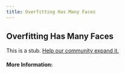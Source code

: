 ```yaml
---
title: Overfitting Has Many Faces
---
```


## Overfitting Has Many Faces

This is a stub. [Help our community expand it.](https://github.com/freeCodeCamp/guide-articles/tree/master/articles/Machine-Learning/Principles/Overfitting-Has-Many-Faces/index.md)

<!-- The article goes here, in GitHub-flavored Markdown. Feel free to add YouTube videos, images, and CodePen/JSBin embeds  -->

#### More Information:
<!-- Please add any articles you think might be helpful to read before writing the article -->


